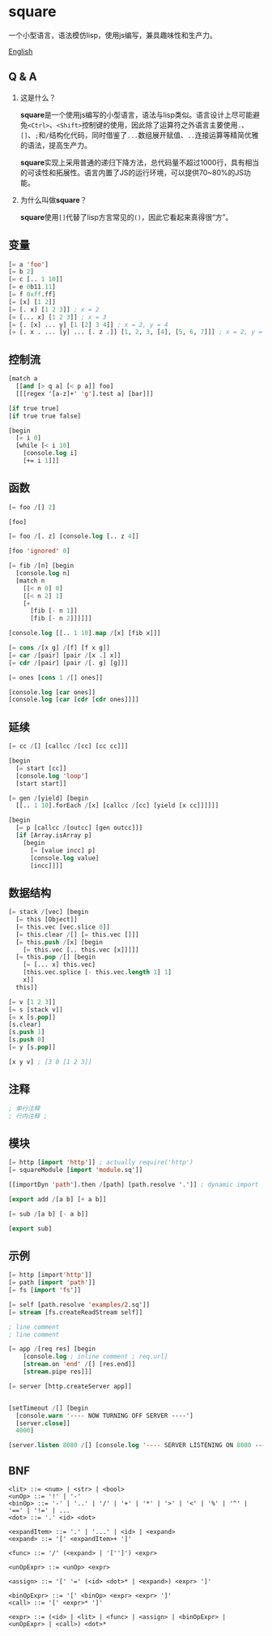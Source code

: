 # square

一个小型语言，语法模仿lisp，使用js编写，兼具趣味性和生产力。

[English](./README.md)

## Q & A

1. 这是什么？

    **square**是一个使用js编写的小型语言，语法与lisp类似。语言设计上尽可能避免`<Ctrl>`、`<Shift>`控制键的使用，因此除了运算符之外语言主要使用`.`、`[]`、`;`和`/`结构化代码，同时借鉴了`...`数组展开赋值、`..`连接运算等精简优雅的语法，提高生产力。

    **square**实现上采用普通的递归下降方法，总代码量不超过1000行，具有相当的可读性和拓展性。语言内置了JS的运行环境，可以提供70~80%的JS功能。

2. 为什么叫做**square**？

    **square**使用`[]`代替了lisp方言常见的`()`，因此它看起来真得很“方”。

## 变量

```lisp
[= a 'foo']
[= b 2]
[= c [.. 1 10]]
[= e 0b11.11]
[= f 0xff.ff]
[= [x] [1 2]]
[= [. x] [1 2 3]] ; x = 2
[= [... x] [1 2 3]] ; x = 3
[= [. [x] ... y] [1 [2] 3 4]] ; x = 2, y = 4
[= [. x . ... [y] ... [. z .]] [1, 2, 3, [4], [5, 6, 7]]] ; x = 2, y = 4, z = 6

```

## 控制流

```lisp
[match a
  [[and [> q a] [< p a]] foo]
  [[[regex '[a-z]+' 'g'].test a] [bar]]]

[if true true]
[if true true false]

[begin 
  [= i 0]
  [while [< i 10]
    [console.log i]
    [+= i 1]]]
```

## 函数

```lisp
[= foo /[] 2]

[foo]

[= foo /[. z] [console.log [.. z 4]]

[foo 'ignored' 0]

[= fib /[n] [begin
  [console.log n]
  [match n 
    [[< n 0] 0]
    [[< n 2] 1]
    [+ 
      [fib [- n 1]] 
      [fib [- n 2]]]]]]

[console.log [[.. 1 10].map /[x] [fib x]]]

[= cons /[x g] /[f] [f x g]]
[= car /[pair] [pair /[x .] x]]
[= cdr /[pair] [pair /[. g] [g]]]

[= ones [cons 1 /[] ones]]

[console.log [car ones]]
[console.log [car [cdr [cdr ones]]]]
```

## 延续

```lisp
[= cc /[] [callcc /[cc] [cc cc]]]

[begin 
  [= start [cc]]
  [console.log 'loop']
  [start start]]

[= gen /[yield] [begin 
  [[.. 1 10].forEach /[x] [callcc /[cc] [yield [x cc]]]]]]

[begin 
  [= p [callcc /[outcc] [gen outcc]]]
  [if [Array.isArray p]
    [begin
      [= [value incc] p]
      [console.log value]
      [incc]]]]
```

## 数据结构

```lisp
[= stack /[vec] [begin 
  [= this [Object]]
  [= this.vec [vec.slice 0]]
  [= this.clear /[] [= this.vec []]]
  [= this.push /[x] [begin 
    [= this.vec [.. this.vec [x]]]]]
  [= this.pop /[] [begin
    [= [... x] this.vec]
    [this.vec.splice [- this.vec.length 1] 1]
    x]]
  this]]

[= v [1 2 3]]
[= s [stack v]]
[= x [s.pop]]
[s.clear]
[s.push 1]
[s.push 0]
[= y [s.pop]]

[x y v] ; [3 0 [1 2 3]]
```

## 注释

```lisp
; 单行注释
; 行内注释 ;
```

## 模块

```lisp 
[= http [import 'http']] ; actually require('http')
[= squareModule [import 'module.sq']]

[[importDyn 'path'].then /[path] [path.resolve '.']] ; dynamic import

[export add /[a b] [+ a b]]

[= sub /[a b] [- a b]]

[export sub]
```

## 示例 

```lisp
[= http [import'http']]
[= path [import 'path']]
[= fs [import 'fs']]

[= self [path.resolve 'examples/2.sq']]
[= stream [fs.createReadStream self]]

; line comment
; line comment

[= app /[req res] [begin 
    [console.log ; inline comment ; req.url]
    [stream.on 'end' /[] [res.end]]
    [stream.pipe res]]]

[= server [http.createServer app]]


[setTimeout /[] [begin
  [console.warn '---- NOW TURNING OFF SERVER ----']
  [server.close]]
  4000]

[server.listen 8080 /[] [console.log '---- SERVER LISTENING ON 8080 ----']]
```

## BNF

```bnf
<lit> ::= <num> | <str> | <bool>
<unOp> ::= '!' | '-'
<binOp> ::= '-' | '..' | '/' | '+' | '*' | '>' | '<' | '%' | '^' | '==' | '!=' | ...
<dot> ::= '.' <id> <dot>

<expandItem> ::= '.' | '...' | <id> | <expand>
<expand> ::= '[' <expandItem>+ ']'

<func> ::= '/' (<expand> | '['']') <expr>

<unOpExpr> ::= <unOp> <expr> 

<assign> ::= '[' '=' (<id> <dot>* | <expand>) <expr> ']'

<binOpExpr> ::= '[' <binOp> <expr> <expr> ']'
<call> ::= '[' <expr>* ']' 

<expr> ::= (<id> | <lit> | <func> | <assign> | <binOpExpr> | <unOpExpr> | <call>) <dot>*
```
